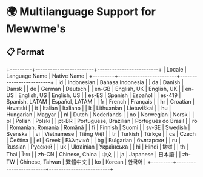 # 🌍 Multilanguage Support for Mewwme's


## 📋 Format
+---------+------------------------+-------------------------+
| Locale  | Language Name          | Native Name             |
+---------+------------------------+-------------------------+
| id      | Indonesian              | Bahasa Indonesia        |
| da      | Danish                 | Dansk                   |
| de      | German                 | Deutsch                 |
| en-GB   | English, UK            | English, UK             |
| en-US   | English, US            | English, US             |
| es-ES   | Spanish                | Español                 |
| es-419  | Spanish, LATAM         | Español, LATAM          |
| fr      | French                 | Français                |
| hr      | Croatian               | Hrvatski                |
| it      | Italian                | Italiano                |
| lt      | Lithuanian             | Lietuviškai             |
| hu      | Hungarian              | Magyar                  |
| nl      | Dutch                  | Nederlands              |
| no      | Norwegian              | Norsk                   |
| pl      | Polish                 | Polski                  |
| pt-BR   | Portuguese, Brazilian  | Português do Brasil     |
| ro      | Romanian, Romania      | Română                  |
| fi      | Finnish                | Suomi                   |
| sv-SE   | Swedish                | Svenska                 |
| vi      | Vietnamese             | Tiếng Việt              |
| tr      | Turkish                | Türkçe                  |
| cs      | Czech                  | Čeština                 |
| el      | Greek                  | Ελληνικά                |
| bg      | Bulgarian              | български               |
| ru      | Russian                | Pусский                 |
| uk      | Ukrainian              | Українська              |
| hi      | Hindi                  | हिन्दी                  |
| th      | Thai                   | ไทย                     |
| zh-CN   | Chinese, China         | 中文                    |
| ja      | Japanese               | 日本語                   |
| zh-TW   | Chinese, Taiwan        | 繁體中文                 |
| ko      | Korean                 | 한국어                  |
+---------+------------------------+-------------------------+
